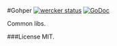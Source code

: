 #Gohper [![wercker status](https://app.wercker.com/status/7736d0f7ea77997f830cb7aee6b3ea5a/s "wercker status")](https://app.wercker.com/project/bykey/7736d0f7ea77997f830cb7aee6b3ea5a) [![GoDoc](https://godoc.org/github.com/go-martini/martini?status.png)](http://godoc.org/github.com/cosiner/gohper)

Common libs.

###License
MIT.
